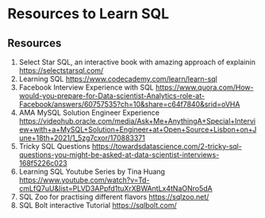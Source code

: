 # Resources to Learn SQL

## Resources

1. Select Star SQL, an interactive book with amazing approach of explainin https://selectstarsql.com/
2. Learning SQL https://www.codecademy.com/learn/learn-sql
3. Facebook Interview Experience with SQL https://www.quora.com/How-would-you-prepare-for-Data-scientist-Analytics-role-at-Facebook/answers/60757535?ch=10&share=c64f7840&srid=oVHA
4. AMA MySQL Solution Engineer Experience https://videohub.oracle.com/media/Ask+Me+AnythingA+Special+Interview+with+a+MySQL+Solution+Engineer+at+Open+Source+Lisbon+on+June+18th+2021/1_5zg7cxor/170883371
5. Tricky SQL Questions https://towardsdatascience.com/2-tricky-sql-questions-you-might-be-asked-at-data-scientist-interviews-168f5226c023
6. Learning SQL Youtube Series by Tina Huang https://www.youtube.com/watch?v=Td-cmLfQ7uU&list=PLVD3APpfd1tuXrXBWAntLx4tNaONro5dA
7. SQL Zoo for practising different flavors https://sqlzoo.net/
8. SQL Bolt interactive Tutorial https://sqlbolt.com/
